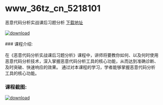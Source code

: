 # www_36tz_cn_5218101
恶意代码分析实战课后习题分析
[下载地址](http://www.36tz.cn/article/5218101 "下载地址")
<br/></br>[![download](http://36tz.cn/muke_img/2021_01_1-134-300x186.png "下载地址")](http://www.36tz.cn/article/5218101 "下载地址")
<br/></br>### 课程介绍:<br/></br>在《恶意代码分析实战课后习题分析》课程中，讲师将要教你如何、以及何时使用恶意代码分析技术，深入掌握恶意代码分析工具的核心功能，从而达到准确诊断、及时突破、快速响应的效果。
通过对本课程的学习，学者能够掌握恶意代码分析工具的核心功能。

### 课程截图:
[![download](http://36tz.cn/muke_img/2021_01_2-154.png "下载地址")](http://www.36tz.cn/article/5218101 "下载地址")
